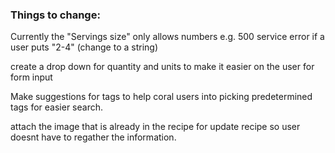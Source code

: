 ### Things to change:

Currently the "Servings size" only allows numbers e.g. 500 service error if a user puts "2-4" (change to a string)

create a drop down for quantity and units to make it easier on the user for form input

Make suggestions for tags to help coral users into picking predetermined tags for easier search.

attach the image that is already in the recipe for update recipe so user doesnt have to regather the information.
